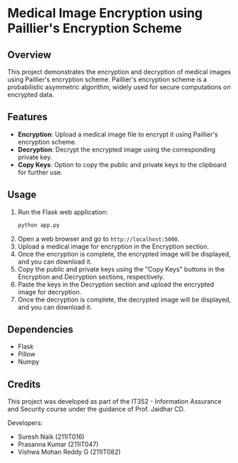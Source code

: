 # Medical Image Encryption using Paillier's Encryption Scheme

## Overview
This project demonstrates the encryption and decryption of medical images using Paillier's encryption scheme. Paillier's encryption scheme is a probabilistic asymmetric algorithm, widely used for secure computations on encrypted data.

## Features
- **Encryption**: Upload a medical image file to encrypt it using Paillier's encryption scheme.
- **Decryption**: Decrypt the encrypted image using the corresponding private key.
- **Copy Keys**: Option to copy the public and private keys to the clipboard for further use.
   
## Usage
1. Run the Flask web application:
   ```bash
   python app.py
   ```
2. Open a web browser and go to `http://localhost:5000`.
3. Upload a medical image for encryption in the Encryption section.
4. Once the encryption is complete, the encrypted image will be displayed, and you can download it.
5. Copy the public and private keys using the "Copy Keys" buttons in the Encryption and Decryption sections, respectively.
6. Paste the keys in the Decryption section and upload the encrypted image for decryption.
7. Once the decryption is complete, the decrypted image will be displayed, and you can download it.

## Dependencies
- Flask
- Pillow
- Numpy

## Credits
This project was developed as part of the IT352 - Information Assurance and Security course under the guidance of Prof. Jaidhar CD.

Developers:
- Suresh Naik (211IT016)
- Prasanna Kumar (211IT047)
- Vishwa Mohan Reddy G (211IT082)
